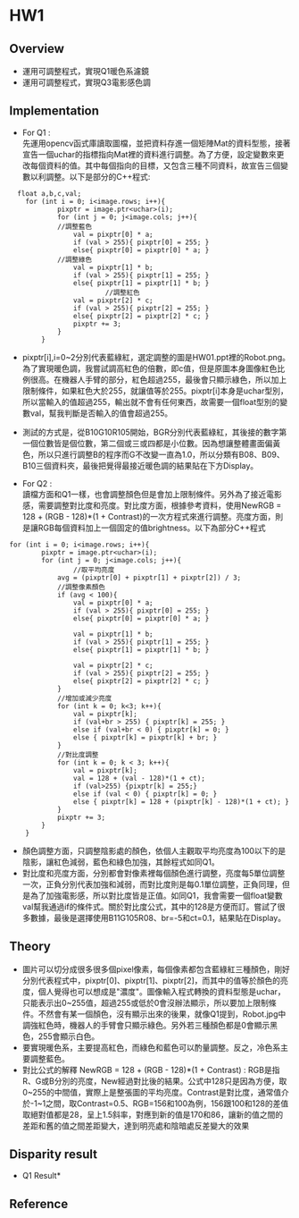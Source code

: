 # HW1
## Overview
* 運用可調整程式，實現Q1暖色系濾鏡
* 運用可調整程式，實現Q3電影感色調

## Implementation
* For Q1 :<br>
先運用opencv函式庫讀取圖檔，並把資料存進一個矩陣Mat的資料型態，接著宣告一個uchar的指標指向Mat裡的資料進行調整。為了方便，設定變數來更改每個資料的值。其中每個指向的目標，又包含三種不同資料，故宣告三個變數以利調整。以下是部分的C++程式:
```
  float a,b,c,val;
	for (int i = 0; i<image.rows; i++){
			pixptr = image.ptr<uchar>(i);
			for (int j = 0; j<image.cols; j++){
			//調整藍色
				val = pixptr[0] * a;
				if (val > 255){ pixptr[0] = 255; }
				else{ pixptr[0] = pixptr[0] * a; }
			//調整綠色	
				val = pixptr[1] * b;
				if (val > 255){ pixptr[1] = 255; }
				else{ pixptr[1] = pixptr[1] * b; }
                        //調整紅色
				val = pixptr[2] * c;
				if (val > 255){ pixptr[2] = 255; }
				else{ pixptr[2] = pixptr[2] * c; }
				pixptr += 3;
			}
		}
```
* pixptr[i],i=0~2分別代表藍綠紅，選定調整的圖是HW01.ppt裡的Robot.png。為了實現暖色調，我嘗試調高紅色的倍數，即c值，但是原圖本身圖像紅色比例很高。在機器人手臂的部分，紅色超過255，最後會只顯示綠色，所以加上限制條件，如果紅色大於255，就讓值等於255。pixptr[i]本身是uchar型別，所以當輸入的值超過255，輸出就不會有任何東西，故需要一個float型別的變數val，幫我判斷是否輸入的值會超過255。<br>
* 測試的方式是，從B10G10R105開始，BGR分別代表藍綠紅，其後接的數字第一個位數皆是個位數，第二個或三或四都是小位數。因為想讓整體畫面偏黃色，所以只進行調整B的程序而G不改變一直為1.0，所以分類有B08、B09、B10三個資料夾，最後把覺得最接近暖色調的結果貼在下方Display。

* For Q2 :<br>
  讀檔方面和Q1一樣，也會調整顏色但是會加上限制條件。另外為了接近電影感，需要調整對比度和亮度。對比度方面，根據參考資料，使用NewRGB = 128 + (RGB - 128)*(1 + Contrast)的一次方程式來進行調整。亮度方面，則是讓RGB每個資料加上一個固定的值brightness。以下為部分C++程式
```
for (int i = 0; i<image.rows; i++){
		pixptr = image.ptr<uchar>(i);
		for (int j = 0; j<image.cols; j++){
		        //取平均亮度
			avg = (pixptr[0] + pixptr[1] + pixptr[2]) / 3;
			//調整像素顏色
			if (avg < 100){
				val = pixptr[0] * a;
				if (val > 255){ pixptr[0] = 255; }
				else{ pixptr[0] = pixptr[0] * a; }

				val = pixptr[1] * b;
				if (val > 255){ pixptr[1] = 255; }
				else{ pixptr[1] = pixptr[1] * b; }

				val = pixptr[2] * c;
				if (val > 255){ pixptr[2] = 255; }
				else{ pixptr[2] = pixptr[2] * c; }
			}
			//增加或減少亮度
			for (int k = 0; k<3; k++){
			    val = pixptr[k];
			    if (val+br > 255) { pixptr[k] = 255; }
			    else if (val+br < 0) { pixptr[k] = 0; }
			    else { pixptr[k] = pixptr[k] + br; }
			}
			//對比度調整
			for (int k = 0; k < 3; k++){
			    val = pixptr[k];
			    val = 128 + (val - 128)*(1 + ct);
			    if (val>255) {pixptr[k] = 255;}
			    else if (val < 0) { pixptr[k] = 0; }
			    else { pixptr[k] = 128 + (pixptr[k] - 128)*(1 + ct); }
			}
			pixptr += 3;
		}
	}
```
* 顏色調整方面，只調整陰影處的顏色，依個人主觀取平均亮度為100以下的是陰影，讓紅色減弱，藍色和綠色加強，其餘程式如同Q1。
* 對比度和亮度方面，分別都會對像素裡每個顏色進行調整，亮度每5單位調整一次，正負分別代表加強和減弱，而對比度則是每0.1單位調整，正負同理，但是為了加強電影感，所以對比度皆是正值。如同Q1，我會需要一個float變數val幫我通過if的條件式。關於對比度公式，其中的128是方便而訂。嘗試了很多數據，最後是選擇使用B11G105R08、br=-5和ct=0.1，結果貼在Display。

## Theory
* 圖片可以切分成很多很多個pixel像素，每個像素都包含藍綠紅三種顏色，剛好分別代表程式中，pixptr[0]、pixptr[1]、pixptr[2]，而其中的值等於顏色的亮度，個人覺得也可以想成是"濃度"。圖像輸入程式轉換的資料型態是uchar，只能表示出0~255值，超過255或低於0會沒辦法顯示，所以要加上限制條件。不然會有某一個顏色，沒有顯示出來的後果，就像Q1提到，Robot.jpg中調強紅色時，機器人的手臂會只顯示綠色。另外若三種顏色都是0會顯示黑色，255會顯示白色。
* 要實現暖色系，主要提高紅色，而綠色和藍色可以酌量調整。反之，冷色系主要調整藍色。
* 對比公式的解釋 NewRGB = 128 + (RGB - 128)*(1 + Contrast) :
RGB是指R、G或B分別的亮度，New經過對比後的結果。公式中128只是因為方便，取0~255的中間值，實際上是整張圖的平均亮度。Contrast是對比度，通常值介於-1~1之間，取Contrast=0.5、RGB=156和100為例，156跟100和128的差值取絕對值都是28，呈上1.5斜率，對應到新的值是170和86，讓新的值之間的差距和舊的值之間差距變大，達到明亮處和陰暗處反差變大的效果

## Disparity result
* Q1 Result*

## Reference
